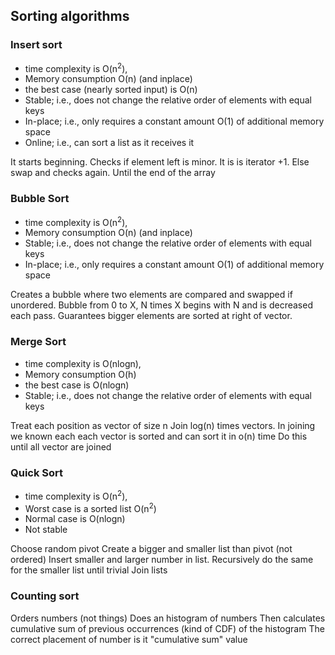 

## Sorting algorithms

### Insert sort
* time complexity is O(n<sup>2</sup>),
* Memory consumption O(n) (and inplace)
* the best case (nearly sorted input) is O(n)
* Stable; i.e., does not change the relative order of elements with equal keys
* In-place; i.e., only requires a constant amount O(1) of additional memory space
* Online; i.e., can sort a list as it receives it

It starts beginning.
Checks if element left is minor. It is is iterator +1. Else swap and checks again.
Until the end of the array

### Bubble Sort
* time complexity is O(n<sup>2</sup>),
* Memory consumption O(n) (and inplace)
* Stable; i.e., does not change the relative order of elements with equal keys
* In-place; i.e., only requires a constant amount O(1) of additional memory space

Creates a bubble where two elements are compared and swapped if unordered.
Bubble from 0 to X, N times
X begins with N and is decreased each pass. Guarantees bigger elements are sorted at right of vector.

### Merge Sort
* time complexity is O(nlogn),
* Memory consumption O(h)
* the best case is O(nlogn)
* Stable; i.e., does not change the relative order of elements with equal keys

Treat each position as vector of size n
Join log(n) times vectors. In joining we known each each vector is sorted and can sort it in o(n) time
Do this until all vector are joined


### Quick Sort

* time complexity is O(n<sup>2</sup>),
* Worst case is a sorted list O(n<sup>2</sup>)
* Normal case is O(nlogn)
* Not stable

Choose random pivot
Create a bigger and smaller list than pivot (not ordered)
Insert smaller and larger number in list. 
Recursively do the same for the smaller list until trivial
Join lists

### Counting sort

Orders numbers (not things)
Does an histogram of numbers
Then calculates cumulative sum of previous occurrences (kind of CDF) of the histogram
The correct placement of number is it "cumulative sum" value
